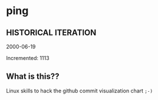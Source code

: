 # ping

## HISTORICAL ITERATION
2000-06-19

Incremented: 1113

## What is this?? 
Linux skills to hack the github commit visualization chart `;-)`
